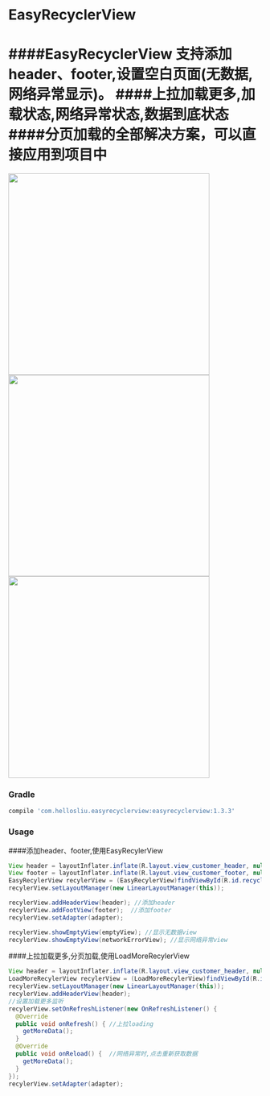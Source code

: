 # EasyRecyclerView
####EasyRecyclerView 支持添加header、footer,设置空白页面(无数据,网络异常显示)。
####上拉加载更多,加载状态,网络异常状态,数据到底状态
####分页加载的全部解决方案，可以直接应用到项目中
===========================
<img src='https://github.com/hellosliu/EasyRecyclerView/blob/master/images/header_footer.gif' height='400'/> 
<img src='https://github.com/hellosliu/EasyRecyclerView/blob/master/images/loading.gif' height='400'/>
<img src='https://github.com/hellosliu/EasyRecyclerView/blob/master/images/loading_grid.gif' height='400'/>

### Gradle
```groovy
compile 'com.hellosliu.easyrecyclerview:easyrecyclerview:1.3.3'
```
### Usage
####添加header、footer,使用EasyRecylerView
```java
View header = layoutInflater.inflate(R.layout.view_customer_header, null);
View footer = layoutInflater.inflate(R.layout.view_customer_footer, null);
EasyRecylerView recylerView = (EasyRecylerView)findViewById(R.id.recycleview_header_footer);
recylerView.setLayoutManager(new LinearLayoutManager(this));

recylerView.addHeaderView(header); //添加header
recylerView.addFootView(footer);  //添加footer
recylerView.setAdapter(adapter);

recylerView.showEmptyView(emptyView); //显示无数据view
recylerView.showEmptyView(networkErrorView); //显示网络异常view

```
####上拉加载更多,分页加载,使用LoadMoreRecylerView
```java
View header = layoutInflater.inflate(R.layout.view_customer_header, null);
LoadMoreRecylerView recylerView = (LoadMoreRecylerView)findViewById(R.id.recycleview_loading);
recylerView.setLayoutManager(new LinearLayoutManager(this));
recylerView.addHeaderView(header);
//设置加载更多监听
recylerView.setOnRefreshListener(new OnRefreshListener() {
  @Override
  public void onRefresh() { //上拉loading
    getMoreData();
  }
  @Override
  public void onReload() {  //网络异常时,点击重新获取数据
    getMoreData();
  }
});
recylerView.setAdapter(adapter);
```

